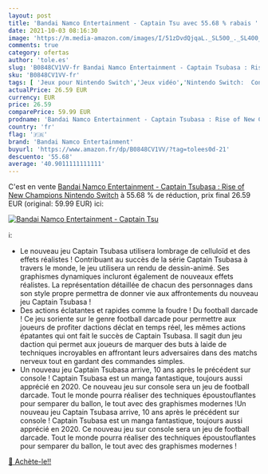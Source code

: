 ```yaml
---
layout: post
title: 'Bandai Namco Entertainment - Captain Tsu avec 55.68 % rabais '
date: 2021-10-03 08:16:30
image: 'https://m.media-amazon.com/images/I/51zDvdQjqaL._SL500_._SL400_.jpg'
comments: true
category: ofertas
author: 'tole.es'
slug: 'B0848CV1VV-fr Bandai Namco Entertainment - Captain Tsubasa : Rise of New...'
sku: 'B0848CV1VV-fr'
tags: [ 'Jeux pour Nintendo Switch','Jeux vidéo','Nintendo Switch:  Consoles, jeux et accessoires','bandai namco entertainment', ]
actualPrice: 26.59 EUR
currency: EUR
price: 26.59
comparePrice: 59.99 EUR
prodname: 'Bandai Namco Entertainment - Captain Tsubasa : Rise of New Champions Nintendo Switch'
country: 'fr'
flag: '🇫🇷'
brand: 'Bandai Namco Entertainment'
buyurl: 'https://www.amazon.fr/dp/B0848CV1VV/?tag=tolees0d-21'
descuento: '55.68'
average: '40.9011111111111'
---
```


C'est en vente [Bandai Namco Entertainment - Captain Tsubasa : Rise of New Champions Nintendo Switch](https://www.amazon.fr/dp/B0848CV1VV/?tag=tolees0d-21)  à  55.68 % de réduction, prix final  26.59 EUR (original: 59.99 EUR) ici:

[![Bandai Namco Entertainment - Captain Tsu](https://m.media-amazon.com/images/I/51zDvdQjqaL._SL500_._SL400_.jpg)](https://www.amazon.fr/dp/B0848CV1VV/?tag=tolees0d-21)

ℹ️:

- Le nouveau jeu Captain Tsubasa utilisera lombrage de celluloïd et des effets réalistes ! Contribuant au succès de la série Captain Tsubasa à travers le monde, le jeu utilisera un rendu de dessin-animé. Ses graphismes dynamiques incluront également de nouveaux effets réalistes. La représentation détaillée de chacun des personnages dans son style propre permettra de donner vie aux affrontements du nouveau jeu Captain Tsubasa !
- Des actions éclatantes et rapides comme la foudre ! Du football darcade ! Ce jeu soriente sur le genre football darcade pour permettre aux joueurs de profiter dactions déclat en temps réel, les mêmes actions épatantes qui ont fait le succès de Captain Tsubasa. Il sagit dun jeu daction qui permet aux joueurs de marquer des buts à laide de techniques incroyables en affrontant leurs adversaires dans des matchs nerveux tout en gardant des commandes simples.
- Un nouveau jeu Captain Tsubasa arrive, 10 ans après le précédent sur console ! Captain Tsubasa est un manga fantastique, toujours aussi apprécié en 2020. Ce nouveau jeu sur console sera un jeu de football darcade. Tout le monde pourra réaliser des techniques époustouflantes pour semparer du ballon, le tout avec des graphismes modernes !Un nouveau jeu Captain Tsubasa arrive, 10 ans après le précédent sur console ! Captain Tsubasa est un manga fantastique, toujours aussi apprécié en 2020. Ce nouveau jeu sur console sera un jeu de football darcade. Tout le monde pourra réaliser des techniques époustouflantes pour semparer du ballon, le tout avec des graphismes modernes !

[🛒 Achète-le!!](https://www.amazon.fr/dp/B0848CV1VV/?tag=tolees0d-21)
